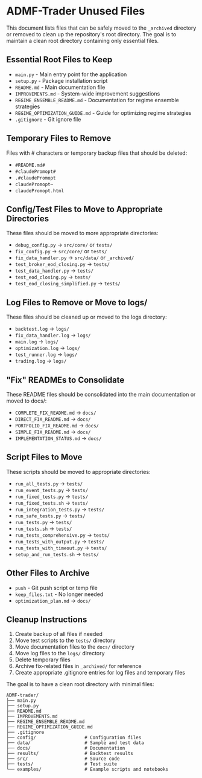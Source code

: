 # ADMF-Trader Unused Files

This document lists files that can be safely moved to the `_archived` directory or removed to clean up the repository's root directory. The goal is to maintain a clean root directory containing only essential files.

## Essential Root Files to Keep

- `main.py` - Main entry point for the application
- `setup.py` - Package installation script
- `README.md` - Main documentation file
- `IMPROVEMENTS.md` - System-wide improvement suggestions
- `REGIME_ENSEMBLE_README.md` - Documentation for regime ensemble strategies
- `REGIME_OPTIMIZATION_GUIDE.md` - Guide for optimizing regime strategies
- `.gitignore` - Git ignore file

## Temporary Files to Remove

Files with # characters or temporary backup files that should be deleted:
- `#README.md#`
- `#claudePromopt#`
- `.#claudePromopt`
- `claudePromopt~`
- `claudePromopt.html`

## Config/Test Files to Move to Appropriate Directories

These files should be moved to more appropriate directories:
- `debug_config.py` → `src/core/` or `tests/`
- `fix_config.py` → `src/core/` or `tests/`
- `fix_data_handler.py` → `src/data/` or `_archived/`
- `test_broker_eod_closing.py` → `tests/`
- `test_data_handler.py` → `tests/`
- `test_eod_closing.py` → `tests/`
- `test_eod_closing_simplified.py` → `tests/`

## Log Files to Remove or Move to logs/

These files should be cleaned up or moved to the logs directory:
- `backtest.log` → `logs/`
- `fix_data_handler.log` → `logs/`
- `main.log` → `logs/`
- `optimization.log` → `logs/`
- `test_runner.log` → `logs/`
- `trading.log` → `logs/`

## "Fix" READMEs to Consolidate

These README files should be consolidated into the main documentation or moved to docs/:
- `COMPLETE_FIX_README.md` → `docs/`
- `DIRECT_FIX_README.md` → `docs/`
- `PORTFOLIO_FIX_README.md` → `docs/`
- `SIMPLE_FIX_README.md` → `docs/`
- `IMPLEMENTATION_STATUS.md` → `docs/`

## Script Files to Move

These scripts should be moved to appropriate directories:
- `run_all_tests.py` → `tests/`
- `run_event_tests.py` → `tests/`
- `run_fixed_tests.py` → `tests/`
- `run_fixed_tests.sh` → `tests/`
- `run_integration_tests.py` → `tests/`
- `run_safe_tests.py` → `tests/`
- `run_tests.py` → `tests/`
- `run_tests.sh` → `tests/`
- `run_tests_comprehensive.py` → `tests/`
- `run_tests_with_output.py` → `tests/`
- `run_tests_with_timeout.py` → `tests/`
- `setup_and_run_tests.sh` → `tests/`

## Other Files to Archive

- `push` - Git push script or temp file
- `keep_files.txt` - No longer needed
- `optimization_plan.md` → `docs/`

## Cleanup Instructions

1. Create backup of all files if needed
2. Move test scripts to the `tests/` directory
3. Move documentation files to the `docs/` directory
4. Move log files to the `logs/` directory
5. Delete temporary files
6. Archive fix-related files in `_archived/` for reference
7. Create appropriate .gitignore entries for log files and temporary files

The goal is to have a clean root directory with minimal files:
```
ADMF-trader/
├── main.py
├── setup.py
├── README.md
├── IMPROVEMENTS.md
├── REGIME_ENSEMBLE_README.md
├── REGIME_OPTIMIZATION_GUIDE.md
├── .gitignore
├── config/                  # Configuration files
├── data/                    # Sample and test data
├── docs/                    # Documentation
├── results/                 # Backtest results
├── src/                     # Source code
├── tests/                   # Test suite
└── examples/                # Example scripts and notebooks
```